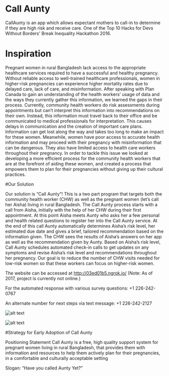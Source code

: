 # Call Aunty

CallAunty is an app which allows expectant mothers to call-in to determine if they are high risk and receive care. 
One of the Top 10 Hacks for Devs Without Borders' Break Inequality Hackathon 2016.

# Inspiration 

Pregnant women in rural Bangladesh lack access to the appropriate healthcare services required to have a successful and healthy pregnancy. Without reliable access to well-trained healthcare professionals, women in higher-risk pregnancies can experience higher mortality rates due to delayed care, lack of care, and misinformation. After speaking with Plan Canada to gain an understanding of the health workers’ usage of data and the ways they currently gather this information, we learned the gaps in their process. Currently, community health workers do risk assessments during appointments but can’t interpret this information into recommendations on their own. Instead, this information must travel back to their office and be communicated to medical professionals for interpretation. This causes delays in communication and the creation of important care plans. Information can get lost along the way and takes too long to make an impact for these women. Meanwhile, women have poor access to accurate health information and may proceed with their pregnancy with misinformation that can be dangerous. They also have limited access to health care workers throughout their pregnancy. In order to tackle this issue we looked at developing a more efficient process for the community health workers that are at the forefront of aiding these women, and created a process that empowers them to plan for their pregnancies without giving up their cultural practices.

#Our Solution 

Our solution is “Call Aunty”! This is a two part program that targets both the community health worker (CHW) as well as the pregnant women (let’s call her Aisha) living in rural Bangladesh. The Call Aunty process starts with a call from Aisha, initially with the help of her CHW during their first appointment. At this point Aisha meets Aunty who asks her a few personal and health related questions to register her into the Call Aunty service. At the end of this call Aunty automatically determines Aisha’s risk level, her estimated due date and gives a brief, tailored recommendation based on the information given. The CHW sees the results of Aisha’s answers on her app as well as the recommendation given by Aunty. Based on Aisha’s risk level, Call Aunty schedules automated check-in calls to get updates on any symptoms and revise Aisha’s risk level and recommendations throughout her pregnancy. Our goal is to reduce the number of CHW visits needed for low-risk women so that these workers can focus on higher-risk women.

The website can be accessed at http://03ed01b5.ngrok.io/ (Note: As of 2017, project is currently not online.)

For the automated response with various survey questions: +1 226-242-0767

An alternate number for next steps via text message: +1 226-242-2127


![alt text](https://challengepost-s3-challengepost.netdna-ssl.com/photos/production/software_photos/000/452/500/datas/gallery.jpg)

![alt text](https://challengepost-s3-challengepost.netdna-ssl.com/photos/production/software_photos/000/452/501/datas/gallery.jpg)


#Strategy for Early Adoption of Call Aunty

Positioning Statement Call Aunty is a free, high quality support system for pregnant women living in rural Bangladesh, that provides them with information and resources to help them actively plan for their pregnancies, in a comfortable and culturally acceptable setting

Slogan: “Have you called Aunty Yet?”



